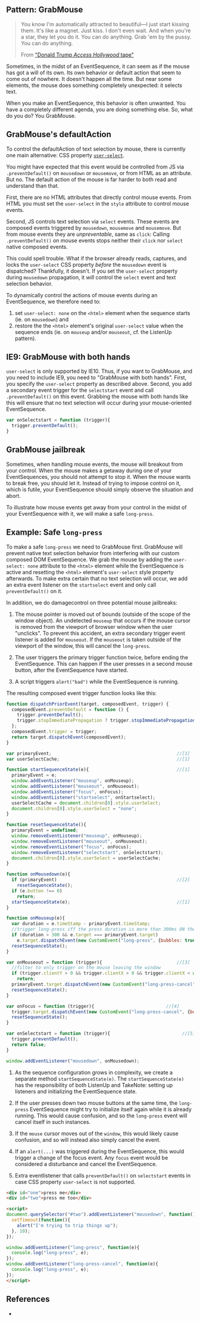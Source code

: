 ## Pattern: GrabMouse

> You know I'm automatically attracted to beautiful—I just start kissing them. 
> It's like a magnet. Just kiss. I don't even wait. And when you're a star, they let you do it. 
> You can do anything. Grab 'em by the pussy. You can do anything.
> 
>   From ["Donald Trump *Access Hollywood* tape"](https://en.wikipedia.org/wiki/Donald_Trump_Access_Hollywood_tape)

Sometimes, in the midst of an EventSequence, it can seem as if the mouse has got a will of its own.
Its own behavior or default action that seem to come out of nowhere.
It doesn't happen all the time.
But near some elements, the mouse does something completely unexpected: it selects text. 

When you make an EventSequence, this behavior is often unwanted. You have a completely different agenda,
you are doing something else. So, what do you do? You GrabMouse.

## GrabMouse's defaultAction

To control the defaultAction of text selection by mouse, there is currently one main alternative:
CSS property [`user-select`](https://developer.mozilla.org/en-US/docs/Web/CSS/user-select).

You might have expected that this event would be controlled from JS via `.preventDefault()`
on `mousedown` or `mousemove`, or from HTML as an attribute. But no. The default action of the mouse 
is far harder to both read and understand than that.

First, there are no HTML attributes that directly control mouse events. 
From HTML you must set the `user-select` in the `style` attribute to control mouse events.
                                            
Second, JS controls text selection via `select` events. These events are
composed events triggered by `mousedown`, `mousemove` and `mousemove`. 
But from mouse events they are *unpreventable*, same as `click`: 
Calling `.preventDefault()` on mouse events stops neither their `click` nor `select` native 
composed events.

This could spell trouble. What if the browser already reads, captures, and locks the 
`user-select` CSS property *before* the `mousedown` event is dispatched? Thankfully, it doesn't. 
If you set the `user-select` property during `mousedown` propagation, it *will* control the 
`select` event and text selection behavior.

To dynamically control the actions of mouse events during an EventSequence, we therefore need to:
1. set `user-select: none` on the `<html>` element when the sequence starts (ie. on `mousedown`) and
2. restore the the `<html>` element's original `user-select` value when the sequence ends 
   (ie. on `mouseup` and/or `mouseout`, cf. the ListenUp pattern). 

## IE9: GrabMouse with both hands

`user-select` is only supported by IE10. Thus, if you want to GrabMouse, and you need to include IE9,
you need to "GrabMouse with both hands". First, you specify the `user-select` property as described above.
Second, you add a secondary event trigger for the `selectstart` event and call `.preventDefault()` on 
this event. Grabbing the mouse with both hands like this will ensure that no text selection will occur 
during your mouse-oriented EventSequence.

```javascript
var onSelectstart = function (trigger){                           
  trigger.preventDefault();
}
```

## GrabMouse jailbreak

Sometimes, when handling mouse events, the mouse will breakout from your control. 
When the mouse makes a getaway during one of your EventSequences, you should not attempt to stop it.
When the mouse wants to break free, you should let it. Instead of trying to impose control on it,
which is futile, your EventSequence should simply observe the situation and abort.

To illustrate how mouse events get away from your control in the midst of your EventSequence with it,
we will make a safe `long-press`.

## Example: Safe `long-press`

To make a safe `long-press` we need to GrabMouse first. GrabMouse will prevent native text selection 
behavior from interfering with our custom composed DOM EventSequence. We grab the mouse by adding
the `user-select: none` attribute to the `<html>` element while the EventSequence is active and 
resetting the `<html>` element's `user-select` style property afterwards.
To make extra certain that no text selection will occur, we add an extra event listener on the 
`startselect` event and only call `preventDefault()` on it.

In addition, we do damagecontrol on three potential mouse jailbreaks:

1. The mouse pointer is moved out of bounds (outside of the scope of the window object). 
   An undetected `mouseup` that occurs if the mouse cursor is removed from the viewport of browser window
   when the user "unclicks". To prevent this accident, an extra secondary trigger event listener is added 
   for `mouseout`. If the `mouseout` is taken outside of the viewport of the window, this will cancel the `long-press`.

2. The user triggers the primary trigger function twice, before ending the EventSequence.
   This can happen if the user presses in a second mouse button, after the EventSequence have started. 

3. A script triggers `alert("bad")` while the EventSequence is running.

The resulting composed event trigger function looks like this:

```javascript
function dispatchPriorEvent(target, composedEvent, trigger) {
  composedEvent.preventDefault = function () {
    trigger.preventDefault();
    trigger.stopImmediatePropagation ? trigger.stopImmediatePropagation() : trigger.stopPropagation();
  };
  composedEvent.trigger = trigger;
  return target.dispatchEvent(composedEvent);
}

var primaryEvent;                                               //[1]
var userSelectCache;                                            //[1]

function startSequenceState(e){                                 //[1]
  primaryEvent = e;                                     
  window.addEventListener("mouseup", onMouseup);             
  window.addEventListener("mouseout", onMouseout);           
  window.addEventListener("focus", onFocus);           
  window.addEventListener("startselect", onStartselect);           
  userSelectCache = document.children[0].style.userSelect;
  document.children[0].style.userSelect = "none";
}

function resetSequenceState(){
  primaryEvent = undefined;                                     
  window.removeEventListener("mouseup", onMouseup);             
  window.removeEventListener("mouseout", onMouseout);           
  window.removeEventListener("focus", onFocus);           
  window.removeEventListener("selectstart", onSelectstart);           
  document.children[0].style.userSelect = userSelectCache;
}

function onMousedown(e){                                        
  if (primaryEvent)                                             //[2]
    resetSequenceState();                                       
  if (e.button !== 0)                                           
    return;
  startSequenceState(e);                                        //[1]     
}

function onMouseup(e){                                          
  var duration = e.timeStamp - primaryEvent.timeStamp;
  //trigger long-press iff the press duration is more than 300ms ON the exact same mouse event target.
  if (duration > 300 && e.target === primaryEvent.target)       
    e.target.dispatchEvent(new CustomEvent("long-press", {bubbles: true, composed: true, detail: duration}));
  resetSequenceState();                                         
}

var onMouseout = function (trigger){                            //[3]
  //filter to only trigger on the mouse leaving the window
  if (trigger.clientY > 0 && trigger.clientX > 0 && trigger.clientX < window.innerWidth && trigger.clientY < window.innerHeight)
    return;                                                     
  primaryEvent.target.dispatchEvent(new CustomEvent("long-press-cancel", {bubbles: true, composed: true}));
  resetSequenceState();                                         
}

var onFocus = function (trigger){                           //[4]
  trigger.target.dispatchEvent(new CustomEvent("long-press-cancel", {bubbles: true, composed: true, detail: duration}));
  resetSequenceState();                                         
}

var onSelectstart = function (trigger){                           //[5]
  trigger.preventDefault();
  return false;
}

window.addEventListener("mousedown", onMousedown);              
```
1. As the sequence configuration grows in complexity, we create a separate method `startSequenceState(e)`.
   The `startSequenceState(e)` has the responsibility of both ListenUp and TakeNote: 
   setting up listeners and initializing the EventSequence state.
 
2. If the user presses down two mouse buttons at the same time, the `long-press` EventSequence might
   try to initialize itself again while it is already running. 
   This would cause confusion, and so the `long-press` event will cancel itself in such instances.
   
3. If the `mouse` cursor moves out of the `window`, this would likely cause confusion, and so will
   instead also simply cancel the event.
   
4. If an `alert(...)` was triggered during the EventSequence, this would trigger a change of the focus event. 
   Any `focus` event would be considered a disturbance and cancel the EventSequence.
   
5. Extra eventlistener that calls `preventDefault()` on `selectstart` events in case CSS property 
   `user-select` is not supported.

```html
<div id="one">press me</div>
<div id="two">press me too</div>

<script>
document.querySelector("#two").addEventListener("mousedown", function(){
  setTimeout(function(){
    alert("I'm trying to trip things up");
  }, 10);
});

window.addEventListener("long-press", function(e){
  console.log("long-press", e);
});
window.addEventListener("long-press-cancel", function(e){
  console.log("long-press", e);
});
</script>
```

## References

 * 

